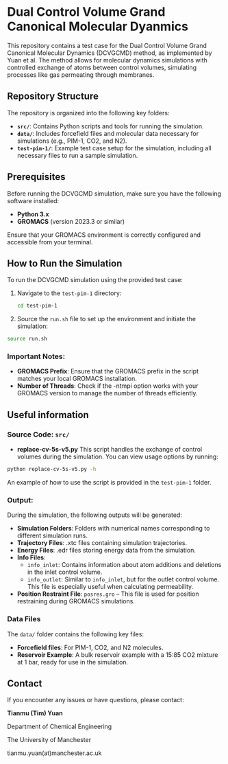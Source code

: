 # Dual Control Volume Grand Canonical Molecular Dyanmics

This repository contains a test case for the Dual Control Volume Grand Canonical Molecular Dynamics (DCVGCMD) method, as implemented by Yuan et al. The method allows for molecular dynamics simulations with controlled exchange of atoms between control volumes, simulating processes like gas permeating through membranes.

## Repository Structure
The repository is organized into the following key folders:

- **`src/`**: Contains Python scripts and tools for running the simulation.
- **`data/`**: Includes forcefield files and molecular data necessary for simulations (e.g., PIM-1, CO2, and N2).
- **`test-pim-1/`**: Example test case setup for the simulation, including all necessary files to run a sample simulation.

## Prerequisites

Before running the DCVGCMD simulation, make sure you have the following software installed:

- **Python 3.x**
- **GROMACS** (version 2023.3 or similar)

Ensure that your GROMACS environment is correctly configured and accessible from your terminal.


## How to Run the Simulation

To run the DCVGCMD simulation using the provided test case:

1. Navigate to the `test-pim-1` directory:

   ```bash
   cd test-pim-1
   ```

2. Source the `run.sh` file to set up the environment and initiate the simulation:
  
  ```bash
  source run.sh
  ```

### Important Notes:
-  **GROMACS Prefix**: Ensure that the GROMACS prefix in the script matches your local GROMACS installation.
-  **Number of Threads**: Check if the -ntmpi option works with your GROMACS version to manage the number of threads efficiently.


## Useful information

### Source Code: `src/`

-  **replace-cv-5s-v5.py** This script handles the exchange of control volumes during the simulation.
You can view usage options by running:



```bash
python replace-cv-5s-v5.py -h 
```

An example of how to use the script is provided in the `test-pim-1` folder.



### Output: 

During the simulation, the following outputs will be generated:

- **Simulation Folders**: Folders with numerical names corresponding to different simulation runs.
- **Trajectory Files**: .xtc files containing simulation trajectories.
- **Energy Files**: .edr files storing energy data from the simulation.
- **Info Files**:
  - `info_inlet`: Contains information about atom additions and deletions in the inlet control volume.
  - `info_outlet`: Similar to `info_inlet`, but for the outlet control volume. This file is especially useful when calculating permeability.
- **Position Restraint File**: `posres.gro` – This file is used for position restraining during GROMACS simulations.



### Data Files

The `data/` folder contains the following key files:

- **Forcefield files**: For PIM-1, CO2, and N2 molecules.
- **Reservoir Example**: A bulk reservoir example with a 15:85 CO2 mixture at 1 bar, ready for use in the simulation.


## Contact

If you encounter any issues or have questions, please contact:



**Tianmu (Tim) Yuan**

Department of Chemical Engineering

The University of Manchester

tianmu.yuan(at)manchester.ac.uk

